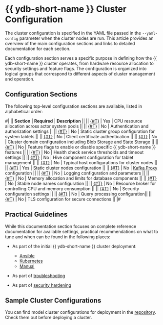 
# {{ ydb-short-name }} Cluster Configuration

The cluster configuration is specified in the YAML file passed in the `--yaml-config` parameter when the cluster nodes are run. This article provides an overview of the main configuration sections and links to detailed documentation for each section.

Each configuration section serves a specific purpose in defining how the {{ ydb-short-name }} cluster operates, from hardware resource allocation to security settings and feature flags. The configuration is organized into logical groups that correspond to different aspects of cluster management and operation.

## Configuration Sections

The following top-level configuration sections are available, listed in alphabetical order:

#|
|| **Section** | **Required** | **Description** ||
|| [{#T}](actor_system_config.md) | Yes | CPU resource allocation across actor system pools ||
|| [{#T}](auth_config.md) | No | Authentication and authorization settings ||
|| [{#T}](blob_storage_config.md) | No | Static cluster group configuration for system tablets ||
|| [{#T}](client_certificate_authorization.md) | No | Client certificate authentication ||
|| [{#T}](domains_config.md) | No | Cluster domain configuration including Blob Storage and State Storage ||
|| [{#T}](feature_flags.md) | No | Feature flags to enable or disable specific {{ ydb-short-name }} features ||
|| [{#T}](healthcheck_config.md) | No | Health check service thresholds and timeout settings ||
|| [{#T}](hive.md) | No | Hive component configuration for tablet management ||
|| [{#T}](host_configs.md) | No | Typical host configurations for cluster nodes ||
|| [{#T}](hosts.md) | Yes | Static cluster nodes configuration ||
|| [{#T}](kafka.md) | No | [Kafka Proxy](../../reference/kafka-api/index.md) configuration ||
|| [{#T}](log_config.md) | No | Logging configuration and parameters ||
|| [{#T}](memory_controller_config.md) | No | Memory allocation and limits for database components ||
|| [{#T}](node_broker_config.md) | No | Stable node names configuration ||
|| [{#T}](resource_broker_config.md) | No | Resource broker for controlling CPU and memory consumption ||
|| [{#T}](security_config.md) | No | Security configuration settings ||
|| [{#T}](table_service_config.md) | No | Query processing configuration||
|| [{#T}](tls.md) | No | TLS configuration for secure connections ||
|#

## Practical Guidelines

While this documentation section focuses on complete reference documentation for available settings, practical recommendations on what to tune and when can be found in the following places:

- As part of the initial {{ ydb-short-name }} cluster deployment:

    - [Ansible](../../devops/deployment-options/ansible/initial-deployment.md)
    - [Kubernetes](../../devops/deployment-options/kubernetes/initial-deployment.md)
    - [Manual](../../devops/deployment-options/manual/initial-deployment.md)

- As part of [troubleshooting](../../troubleshooting/index.md)
- As part of [security hardening](../../security/index.md)

## Sample Cluster Configurations

You can find model cluster configurations for deployment in the [repository](https://github.com/ydb-platform/ydb/tree/main/ydb/deploy/yaml_config_examples/). Check them out before deploying a cluster.

